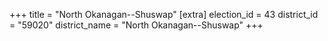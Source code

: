 +++
title = "North Okanagan--Shuswap"
[extra]
election_id = 43
district_id = "59020"
district_name = "North Okanagan--Shuswap"
+++
